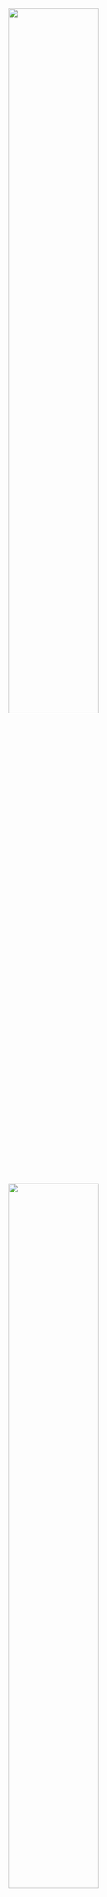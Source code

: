 

<img src="test_fail_case_FlowwGMMDir_c_100.gif" width="60%" height="60%">
<img src="test_fail_case_FlowwGMMDir_c_10_1.gif" width="60%" height="60%">
<img src="test_fail_case_FlowwGMMDir_c_10_2.gif" width="60%" height="60%">
<img src="test_fail_case_FlowwGMMDir_c_1_lr_1e-1_0.gif" width="60%" height="60%">
<img src="test_fail_case_FlowwGMMDir_c_1_lr_1e-2_0.gif" width="60%" height="60%">
<img src="test_fail_case_FlowwGMMDirv2.gif" width="60%" height="60%">
